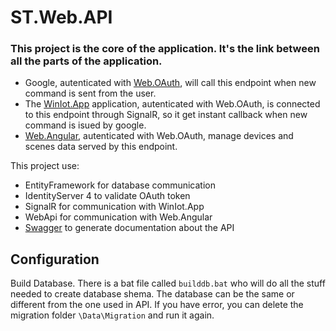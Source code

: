 
# ST.Web.API
### This project is the core of the application. It's the link between all the parts of the application.

- Google, autenticated with [Web.OAuth](https://github.com/werddomain/SmartThermostat/tree/master/WinIot/ST.WinIot.App/Web/OAuth), will call this endpoint when new command is sent from the user.
- The [WinIot.App](https://github.com/werddomain/SmartThermostat/tree/master/WinIot/ST.WinIot.App/ST.WinIot.App) application, autenticated with Web.OAuth, is connected to this endpoint through SignalR, so it get instant callback when new command is isued by google.
- [Web.Angular](https://github.com/werddomain/SmartThermostat/tree/master/WinIot/ST.WinIot.App/Web/Angular), autenticated with Web.OAuth, manage devices and scenes data served by this endpoint.

This project use:
- EntityFramework for database communication
- IdentityServer 4 to validate OAuth token
- SignalR for communication with WinIot.App
- WebApi for communication with Web.Angular
- [Swagger](https://swagger.io/) to generate documentation about the API

## Configuration

 Build Database. There is a bat file called `builddb.bat` who will do all the stuff needed to create database shema. The database can be the same or different from the one used in API.
 If you have error, you can delete the migration folder `\Data\Migration` and run it again.



